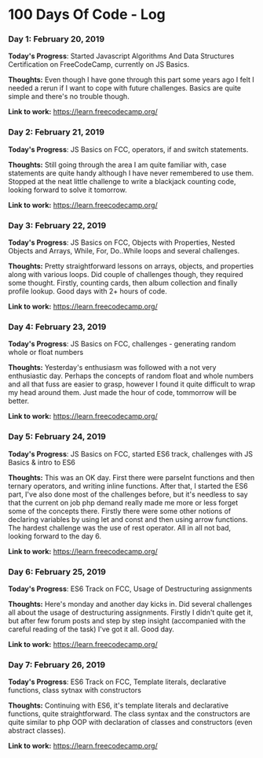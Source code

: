 # 100 Days Of Code - Log

### Day 1: February 20, 2019

**Today's Progress**: Started Javascript Algorithms And Data Structures Certification on FreeCodeCamp, currently on JS Basics.

**Thoughts:** Even though I have gone through this part some years ago I felt I needed a rerun if I want to cope with future challenges. Basics are quite simple and there's no trouble though.

**Link to work:** https://learn.freecodecamp.org/

### Day 2: February 21, 2019

**Today's Progress**: JS Basics on FCC, operators, if and switch statements.

**Thoughts:** Still going through the area I am quite familiar with, case statements are quite handy although I have never remembered to use them. Stopped at the neat little challenge to write a blackjack counting code, looking forward to solve it tomorrow.

**Link to work:** https://learn.freecodecamp.org/

### Day 3: February 22, 2019

**Today's Progress**: JS Basics on FCC, Objects with Properties, Nested Objects and Arrays, While, For, Do..While loops and several challenges.

**Thoughts:** Pretty straightforward lessons on arrays, objects, and properties along with various loops. Did couple of challenges though, they required some thought. Firstly, counting cards, then album collection and finally profile lookup. Good days with 2+ hours of code.

**Link to work:** https://learn.freecodecamp.org/

### Day 4: February 23, 2019

**Today's Progress**: JS Basics on FCC, challenges - generating random whole or float numbers

**Thoughts:** Yesterday's enthusiasm was followed with a not very enthusiastic day. Perhaps the concepts of random float and whole numbers and all that fuss are easier to grasp, however I found it quite difficult to wrap my head around them. Just made the hour of code, tommorrow will be better.

**Link to work:** https://learn.freecodecamp.org/

### Day 5: February 24, 2019

**Today's Progress**: JS Basics on FCC, started ES6 track, challenges with JS Basics & intro to ES6

**Thoughts:** This was an OK day. First there were parseInt functions and then ternary operators, and writing inline functions. After that, I started the ES6 part, I've also done most of the challenges before, but it's needless to say that the current on job php demand really made me more or less forget some of the concepts there. Firstly there were some other notions of declaring variables by using let and const and then using arrow functions. The hardest challenge was the use of rest operator. All in all not bad, looking forward to the day 6.

**Link to work:** https://learn.freecodecamp.org/

### Day 6: February 25, 2019

**Today's Progress**: ES6 Track on FCC, Usage of Destructuring assignments

**Thoughts:** Here's monday and another day kicks in. Did several challenges all about the usage of destructuring assignments. Firstly I didn't quite get it, but after few forum posts and step by step insight (accompanied with the careful reading of the task) I've got it all. Good day.

**Link to work:** https://learn.freecodecamp.org/

### Day 7: February 26, 2019

**Today's Progress**: ES6 Track on FCC, Template literals, declarative functions, class sytnax with constructors

**Thoughts:** Continuing with ES6, it's template literals and declarative functions, quite straightforward. The class syntax and the constructors are quite similar to php OOP with declaration of classes and constructors (even abstract classes).

**Link to work:** https://learn.freecodecamp.org/

